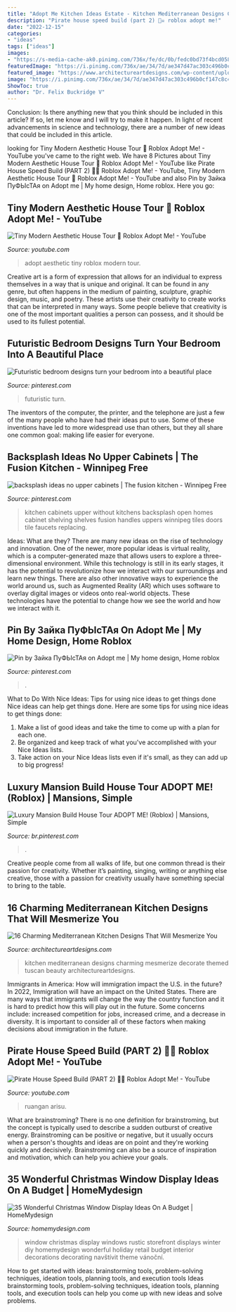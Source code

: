```yaml
---
title: "Adopt Me Kitchen Ideas Estate - Kitchen Mediterranean Designs Charming Mesmerize Decorate Themed Tuscan Beauty Architectureartdesigns"
description: "Pirate house speed build (part 2) 🏴‍☠️ roblox adopt me!"
date: "2022-12-15"
categories:
- "ideas"
tags: ["ideas"]
images:
- "https://s-media-cache-ak0.pinimg.com/736x/fe/dc/0b/fedc0bd73f4bcd058e6e2c14c27f25d9.jpg"
featuredImage: "https://i.pinimg.com/736x/ae/34/7d/ae347d47ac303c496b0cf147c8c471c1.jpg"
featured_image: "https://www.architectureartdesigns.com/wp-content/uploads/2016/07/16-Charming-Mediterranean-Kitchen-Designs-That-Will-Mesmerize-You-9.jpg"
image: "https://i.pinimg.com/736x/ae/34/7d/ae347d47ac303c496b0cf147c8c471c1.jpg"
ShowToc: true
author: "Dr. Felix Buckridge V"
---
```



Conclusion: Is there anything new that you think should be included in this article? If so, let me know and I will try to make it happen.
In light of recent advancements in science and technology, there are a number of new ideas that could be included in this article.

	

		
looking for Tiny Modern Aesthetic House Tour 🌸 Roblox Adopt Me! - YouTube you've came to the right web. We have 8 Pictures about Tiny Modern Aesthetic House Tour 🌸 Roblox Adopt Me! - YouTube like Pirate House Speed Build (PART 2) 🏴‍☠️ Roblox Adopt Me! - YouTube, Tiny Modern Aesthetic House Tour 🌸 Roblox Adopt Me! - YouTube and also Pin by Зайка ПуФЬІсТАя on Adopt me | My home design, Home roblox. Here you go:
		
    
## Tiny Modern Aesthetic House Tour 🌸 Roblox Adopt Me! - YouTube

<img loading=lazy src="https://i.ytimg.com/vi/IbSw6aUs0zM/maxresdefault.jpg" onerror="this.onerror=null;this.src='https://tse1.mm.bing.net/th?id=OIP.rX-JHFN4ijK9etqKOFxAhQHaEK&amp;pid=15.1';" alt="Tiny Modern Aesthetic House Tour 🌸 Roblox Adopt Me! - YouTube">

_Source: youtube.com_

>adopt aesthetic tiny roblox modern tour. 

	

Creative art is a form of expression that allows for an individual to express themselves in a way that is unique and original. It can be found in any genre, but often happens in the medium of painting, sculpture, graphic design, music, and poetry. These artists use their creativity to create works that can be interpreted in many ways. Some people believe that creativity is one of the most important qualities a person can possess, and it should be used to its fullest potential.

    
## Futuristic Bedroom Designs Turn Your Bedroom Into A Beautiful Place

<img loading=lazy src="https://i.pinimg.com/736x/20/59/aa/2059aa6245ad4c0066e4d73b87b22f8f.jpg" onerror="this.onerror=null;this.src='https://tse1.mm.bing.net/th?id=OIP.YaBO13KZlTOYxEHcXCTKpgHaD4&amp;pid=15.1';" alt="Futuristic bedroom designs turn your bedroom into a beautiful place">

_Source: pinterest.com_

>futuristic turn. 

	

The inventors of the computer, the printer, and the telephone are just a few of the many people who have had their ideas put to use. Some of these inventions have led to more widespread use than others, but they all share one common goal: making life easier for everyone.

    
## Backsplash Ideas No Upper Cabinets | The Fusion Kitchen - Winnipeg Free

<img loading=lazy src="https://s-media-cache-ak0.pinimg.com/736x/fe/dc/0b/fedc0bd73f4bcd058e6e2c14c27f25d9.jpg" onerror="this.onerror=null;this.src='https://tse3.mm.bing.net/th?id=OIP.ItkuuiW3rb_4GYRoa4RtRAHaFj&amp;pid=15.1';" alt="backsplash ideas no upper cabinets | The fusion kitchen - Winnipeg Free">

_Source: pinterest.com_

>kitchen cabinets upper without kitchens backsplash open homes cabinet shelving shelves fusion handles uppers winnipeg tiles doors tile faucets replacing. 

	

Ideas: What are they?
There are many new ideas on the rise of technology and innovation. One of the newer, more popular ideas is virtual reality, which is a computer-generated maze that allows users to explore a three-dimensional environment. While this technology is still in its early stages, it has the potential to revolutionize how we interact with our surroundings and learn new things. There are also other innovative ways to experience the world around us, such as Augmented Reality (AR) which uses software to overlay digital images or videos onto real-world objects. These technologies have the potential to change how we see the world and how we interact with it.

    
## Pin By Зайка ПуФЬІсТАя On Adopt Me | My Home Design, Home Roblox

<img loading=lazy src="https://i.pinimg.com/736x/fe/8e/aa/fe8eaaa7f6ff11f093a46d06963a1985.jpg" onerror="this.onerror=null;this.src='https://tse3.mm.bing.net/th?id=OIP.o5WAE0nj_07pJnQb4e0ewAHaEK&amp;pid=15.1';" alt="Pin by Зайка ПуФЬІсТАя on Adopt me | My home design, Home roblox">

_Source: pinterest.com_

>. 

	

What to Do With Nice Ideas: Tips for using nice ideas to get things done
Nice ideas can help get things done. Here are some tips for using nice ideas to get things done: 
1. Make a list of good ideas and take the time to come up with a plan for each one.
2. Be organized and keep track of what you've accomplished with your Nice Ideas lists.
3. Take action on your Nice Ideas lists even if it's small, as they can add up to big progress!

    
## Luxury Mansion Build House Tour ADOPT ME! (Roblox) | Mansions, Simple

<img loading=lazy src="https://i.pinimg.com/736x/ae/34/7d/ae347d47ac303c496b0cf147c8c471c1.jpg" onerror="this.onerror=null;this.src='https://tse4.mm.bing.net/th?id=OIP.fcM9nej0l8lnURXyYrrkswHaEK&amp;pid=15.1';" alt="Luxury Mansion Build House Tour ADOPT ME! (Roblox) | Mansions, Simple">

_Source: br.pinterest.com_

>. 

	

Creative people come from all walks of life, but one common thread is their passion for creativity. Whether it’s painting, singing, writing or anything else creative, those with a passion for creativity usually have something special to bring to the table.

    
## 16 Charming Mediterranean Kitchen Designs That Will Mesmerize You

<img loading=lazy src="https://www.architectureartdesigns.com/wp-content/uploads/2016/07/16-Charming-Mediterranean-Kitchen-Designs-That-Will-Mesmerize-You-9.jpg" onerror="this.onerror=null;this.src='https://tse1.mm.bing.net/th?id=OIP.y06Ym2Zr_ZVXsmefl-EU7gHaE8&amp;pid=15.1';" alt="16 Charming Mediterranean Kitchen Designs That Will Mesmerize You">

_Source: architectureartdesigns.com_

>kitchen mediterranean designs charming mesmerize decorate themed tuscan beauty architectureartdesigns. 

	

Immigrants in America: How will immigration impact the U.S. in the future?
In 2022, Immigration will have an impact on the United States. There are many ways that immigrants will change the way the country function and it is hard to predict how this will play out in the future. Some concerns include: increased competition for jobs, increased crime, and a decrease in diversity. It is important to consider all of these factors when making decisions about immigration in the future.

    
## Pirate House Speed Build (PART 2) 🏴‍☠️ Roblox Adopt Me! - YouTube

<img loading=lazy src="https://i.ytimg.com/vi/xDp8VZR1jzo/maxresdefault.jpg" onerror="this.onerror=null;this.src='https://tse1.mm.bing.net/th?id=OIP.Jjdsnan-vmox6Vu2Kr2d7AHaEK&amp;pid=15.1';" alt="Pirate House Speed Build (PART 2) 🏴‍☠️ Roblox Adopt Me! - YouTube">

_Source: youtube.com_

>ruangan arisu. 

	

What are brainstroming?
There is no one definition for brainstroming, but the concept is typically used to describe a sudden outburst of creative energy. Brainstroming can be positive or negative, but it usually occurs when a person's thoughts and ideas are on point and they're working quickly and decisively. Brainstroming can also be a source of inspiration and motivation, which can help you achieve your goals.

    
## 35 Wonderful Christmas Window Display Ideas On A Budget | HomeMydesign

<img loading=lazy src="http://homemydesign.com/wp-content/uploads/2019/12/rustic-diy-christmas-window-display-ideas.jpg" onerror="this.onerror=null;this.src='https://tse3.mm.bing.net/th?id=OIP.B2GyvO4a4bzXXqe_WqE0rgHaJ4&amp;pid=15.1';" alt="35 Wonderful Christmas Window Display Ideas On A Budget | HomeMydesign">

_Source: homemydesign.com_

>window christmas display windows rustic storefront displays winter diy homemydesign wonderful holiday retail budget interior decorations decorating navštívit theme vánoční. 

	

How to get started with ideas: brainstorming tools, problem-solving techniques, ideation tools, planning tools, and execution tools
Ideas brainstorming tools, problem-solving techniques, ideation tools, planning tools, and execution tools can help you come up with new ideas and solve problems.

